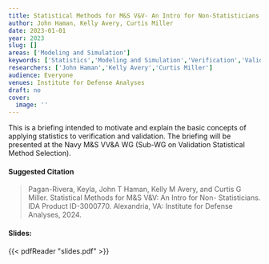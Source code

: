 ```yaml
---
title: Statistical Methods for M&S V&V- An Intro for Non-Statisticians
author: John Haman, Kelly Avery, Curtis Miller
date: 2023-01-01
year: 2023
slug: []
areas: ['Modeling and Simulation']
keywords: ['Statistics','Modeling and Simulation','Verification','Validation','and Accreditation']
researchers: ['John Haman','Kelly Avery','Curtis Miller']
audience: Everyone
venues: Institute for Defense Analyses
draft: no
cover:
  image: ''
---
```




This is a briefing intended to motivate and explain the basic concepts of applying statistics to verification and validation. The briefing will be presented at the Navy M&S VV&A WG (Sub-WG on Validation Statistical Method Selection).

#### Suggested Citation
> Pagan-Rivera, Keyla, John T Haman, Kelly M Avery, and Curtis G Miller. Statistical Methods for M&S V&V: An Intro for Non- Statisticians. IDA Product ID-3000770. Alexandria, VA: Institute for Defense Analyses, 2024.

#### Slides: 
{{< pdfReader "slides.pdf" >}}





